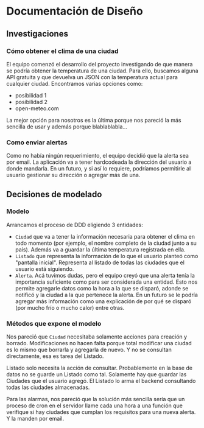 
# Documentación de Diseño

## Investigaciones

### Cómo obtener el clima de una ciudad

El equipo comenzó el desarrollo del proyecto investigando de que manera se podría obtener la temperatura de una ciudad. Para ello, buscamos alguna API gratuita y que devuelva un JSON con la temperatura actual para cualquier ciudad. Encontramos varias opciones como: 

- posibilidad 1
- posibilidad 2
- open-meteo.com

La mejor opción para nosotros es la última porque nos pareció la más sencilla de usar y además porque blablablabla...

### Como enviar alertas

Como no había ningún requerimiento, el equipo decidió que la alerta sea por email. La aplicación va a tener hardcodeada la dirección del usuario a donde mandarla. En un futuro, y si así lo requiere, podríamos permitirle al usuario gestionar su dirección o agregar más de una.

## Decisiones de modelado

### Modelo

Arrancamos el proceso de DDD eligiendo 3 entidades:

- `Ciudad` que va a tener la información necesaria para obtener el clima en todo momento (por ejemplo, el nombre completo de la ciudad junto a su país). Además va a guardar la última temperatura registrada en ella.
- `Listado` que representa la información de lo que el usuario planteó como "pantalla inicial". Representa al listado de todas las ciudades que el usuario está siguiendo.
- `Alerta`. Acá tuvimos dudas, pero el equipo creyó que una alerta tenía la importancia suficiente como para ser considerada una entidad. Esto nos permite agregarle datos como la hora a la que se disparó, adonde se notificó y la ciudad a la que pertenece la alerta. En un futuro se le podría agregar más información como una explicación de por qué se disparó (por mucho frío o mucho calor) entre otras.

### Métodos que expone el modelo

Nos pareció que `Ciudad` necesitaba solamente acciones para creación y borrado. Modificaciones no hacen falta porque total modificar una ciudad es lo mismo que borrarla y agregarla de nuevo. Y no se consultan directamente, esa es tarea del Listado.

Listado solo necesita la acción de consultar. Probablemente en la base de datos no se guarde un Listado como tal. Solamente hay que guardar las Ciudades que el usuario agregó. El Listado lo arma el backend consultando todas las ciudades almacenadas.

Para las alarmas, nos pareció que la solución más sencilla sería que un proceso de cron en el servidor llame cada una hora a una función que verifique si hay ciudades que cumplan los requisitos para una nueva alerta. Y la manden por email.

